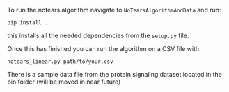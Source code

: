 To run the notears algorithm navigate to `NoTearsAlgorithmAndData` and run:

`pip install .`

this installs all the needed dependencies from the `setup.py` file.

Once this has finished you can run the algorithm on a CSV file with:

`notears_linear.py path/to/your.csv`

There is a sample data file from the protein signaling dataset located in the bin folder (will be moved in near future)
